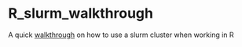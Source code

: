 # R_slurm_walkthrough
A quick [walkthrough](https://tomkeaney.github.io/R_slurm_walkthrough/) on how to use a slurm cluster when working in R
